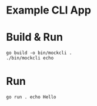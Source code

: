 # Example CLI App

# Build & Run

```shell
go build -o bin/mockcli .
./bin/mockcli echo
```

# Run

```shell
go run . echo Hello 
```
